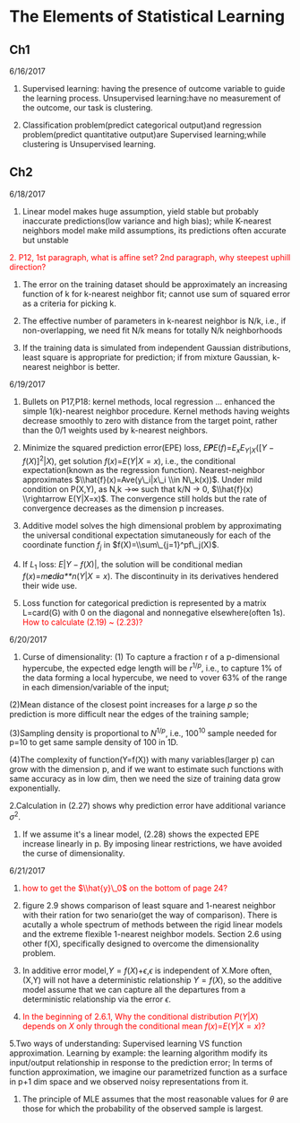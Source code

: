 The Elements of Statistical Learning
================

Ch1
---

6/16/2017

1.  Supervised learning: having the presence of outcome variable to guide the learning process. Unsupervised learning:have no measurement of the outcome, our task is clustering.

2.  Classification problem(predict categorical output)and regression problem(predict quantitative output)are Supervised learning;while clustering is Unsupervised learning.

Ch2
---

6/18/2017

1.  Linear model makes huge assumption, yield stable but probably inaccurate predictions(low variance and high bias); while K-nearest neighbors model make mild assumptions, its predictions often accurate but unstable

<span style="color:red"> 2. P12, 1st paragraph, what is affine set? 2nd paragraph, why steepest uphill direction? </span>

1.  The error on the training dataset should be approximately an increasing function of k for k-nearest neighbor fit; cannot use sum of squared error as a criteria for picking k.

2.  The effective number of parameters in k-nearest neighbor is N/k, i.e., if non-overlapping, we need fit N/k means for totally N/k neighborhoods

3.  If the training data is simulated from independent Gaussian distributions, least square is appropriate for prediction; if from mixture Gaussian, k-nearest neighbor is better.

6/19/2017

1.  Bullets on P17,P18: kernel methods, local regression ... enhanced the simple 1(k)-nearest neighbor procedure. Kernel methods having weights decrease smoothly to zero with distance from the target point, rather than the 0/1 weights used by k-nearest neighbors.

2.  Minimize the squared prediction error(EPE) loss, *E**P**E*(*f*)=*E*<sub>*x*</sub>*E*<sub>*Y*|*X*</sub>(\[*Y* − *f*(*X*)\]<sup>2</sup>|*X*), get solution *f*(*x*)=*E*(*Y*|*X* = *x*), i.e., the conditional expectation(known as the regression function). Nearest-neighbor approximates $\\hat{f}(x)=Ave(y\_i|x\_i \\in N\_k(x))$. Under mild condition on P(X,Y), as N,k →∞ such that k/N → 0, $\\hat{f}(x) \\rightarrow E(Y|X=x)$. The convergence still holds but the rate of convergence decreases as the dimension p increases.

3.  Additive model solves the high dimensional problem by approximating the universal conditional expectation simutaneously for each of the coordinate function *f*<sub>*j*</sub> in $f(X)=\\sum\_{j=1}^pf\_j(X)$.

4.  If *L*<sub>1</sub> loss: *E*|*Y* − *f*(*X*)|, the solution will be conditional median *f*(*x*)=*m**e**d**i**a**n*(*Y*|*X* = *x*). The discontinuity in its derivatives hendered their wide use.

5.  Loss function for categorical prediction is represented by a matrix L=card(G) with 0 on the diagonal and nonnegative elsewhere(often 1s). <span style="color:red"> How to calculate (2.19) ~ (2.23)? </span>

6/20/2017

1.  Curse of dimensionality: (1) To capture a fraction r of a p-dimensional hypercube, the expected edge length will be *r*<sup>1/*p*</sup>, i.e., to capture 1% of the data forming a local hypercube, we need to vover 63% of the range in each dimension/variable of the input;

(2)Mean distance of the closest point increases for a large *p* so the prediction is more difficult near the edges of the training sample;

(3)Sampling density is proportional to *N*<sup>1/*p*</sup>, i.e., 100<sup>10</sup> sample needed for p=10 to get same sample density of 100 in 1D.

(4)The complexity of function(Y=f(X)) with many variables(larger p) can grow with the dimension p, and if we want to estimate such functions with same accuracy as in low dim, then we need the size of training data grow exponentially.

2.Calculation in (2.27) shows why prediction error have additional variance *σ*<sup>2</sup>.

1.  If we assume it's a linear model, (2.28) shows the expected EPE increase linearly in p. By imposing linear restrictions, we have avoided the curse of dimensionality.

6/21/2017

1.  <span style="color:red"> how to get the $\\hat{y}\_0$ on the bottom of page 24? </span>

2.  figure 2.9 shows comparison of least square and 1-nearest neighbor with their ration for two senario(get the way of comparison). There is acutally a whole spectrum of methods between the rigid linear models and the extreme flexible 1-nearest neighbor models. Section 2.6 using other f(X), specifically designed to overcome the dimensionality problem.

3.  In additive error model,*Y* = *f*(*X*)+*ϵ*,*ϵ* is independent of X.More often, (X,Y) will not have a deterministic relationship *Y* = *f*(*X*), so the additive model assume that we can capture all the departures from a deterministic relationship via the error *ϵ*.

4.  <span style="color:red"> In the beginning of 2.6.1, Why the conditional distribution *P*(*Y*|*X*) depends on *X* only through the conditional mean *f*(*x*)=*E*(*Y*|*X* = *x*)? </span>

5.Two ways of understanding: Supervised learning VS function approximation. Learning by example: the learning algorithm modify its input/output relationship in response to the prediction error; In terms of function approximation, we imagine our parametrized function as a surface in p+1 dim space and we observed noisy representations from it.

1.  The principle of MLE assumes that the most reasonable values for *θ* are those for which the probability of the observed sample is largest.
